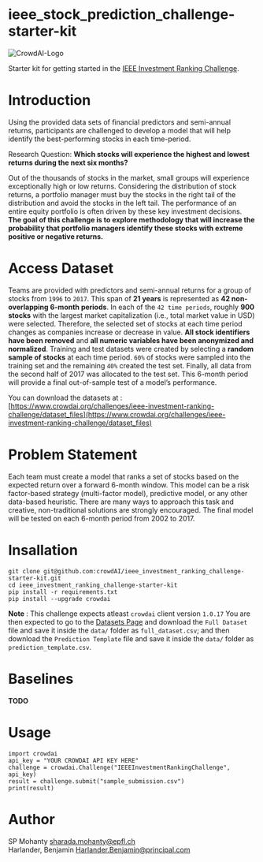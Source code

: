 # ieee_stock_prediction_challenge-starter-kit
![CrowdAI-Logo](https://github.com/crowdAI/crowdai/raw/master/app/assets/images/misc/crowdai-logo-smile.svg?sanitize=true)

Starter kit for getting started in the [IEEE Investment Ranking Challenge](https://www.crowdai.org/challenges/ieee-investment-ranking-challenge).

# Introduction
Using the provided data sets of financial predictors and semi-annual returns, participants are challenged to develop a model that will help identify the best-performing stocks in each time-period.

Research Question: **Which stocks will experience the highest and lowest returns during the next six months?**   

Out of the thousands of stocks in the market, small groups will experience exceptionally high or low returns. Considering the distribution of stock returns, a portfolio manager must buy the stocks in the right tail of the distribution and avoid the stocks in the left tail. The performance of an entire equity portfolio is often driven by these key investment decisions. **The goal of this challenge is to explore methodology that will increase the probability that portfolio managers identify these stocks with extreme positive or negative returns.**   

# Access Dataset

Teams are provided with predictors and semi-annual returns for a group of stocks from `1996` to `2017`. This span of **21 years** is represented as **42 non-overlapping 6-month periods**. In each of the `42 time periods`, roughly **900 stocks** with the largest market capitalization (i.e., total market value in USD) were selected. Therefore, the selected set of stocks at each time period changes as companies increase or decrease in value. **All stock identifiers have been removed** and **all numeric variables have been anonymized and normalized**. Training and test datasets were created by selecting a **random sample of stocks** at each time period. `60%` of stocks were sampled into the training set and the remaining `40%` created the test set. Finally, all data from the second half of 2017 was allocated to the test set. This 6-month period will provide a final out-of-sample test of a model’s performance.

You can download the datasets at : [https://www.crowdai.org/challenges/ieee-investment-ranking-challenge/dataset_files](https://www.crowdai.org/challenges/ieee-investment-ranking-challenge/dataset_files)

# Problem Statement

Each team must create a model that ranks a set of stocks based on the expected return over a forward 6-month window. This model can be a risk factor-based strategy (multi-factor model), predictive model, or any other data-based heuristic. There are many ways to approach this task and creative, non-traditional solutions are strongly encouraged. The final model will be tested on each 6-month period from 2002 to 2017.

# Insallation

```
git clone git@github.com:crowdAI/ieee_investment_ranking_challenge-starter-kit.git
cd ieee_investment_ranking_challenge-starter-kit
pip install -r requirements.txt
pip install --upgrade crowdai
```
**Note** : This challenge expects atleast `crowdai` client version `1.0.17`
You are then expected to go to the [Datasets Page](https://www.crowdai.org/challenges/ieee-investment-ranking-challenge/dataset_files)  and download the `Full Dataset` file and save it inside the `data/` folder as `full_dataset.csv`; and then download the `Prediction Template` file and save it inside the `data/` folder as `prediction_template.csv`.

# Baselines
**TODO**

# Usage
```
import crowdai
api_key = "YOUR CROWDAI API KEY HERE"
challenge = crowdai.Challenge("IEEEInvestmentRankingChallenge", api_key)
result = challenge.submit("sample_submission.csv")
print(result)
```

# Author
SP Mohanty <sharada.mohanty@epfl.ch>   
Harlander, Benjamin <Harlander.Benjamin@principal.com>

